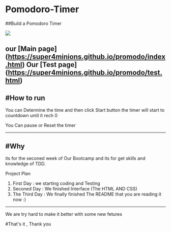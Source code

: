 # Pomodoro-Timer
##Build a Pomodoro Timer

<img src="http://2.1m.yt/yFw2GwI.png">

our [Main page] (https://super4minions.github.io/promodo/index.html)
Our [Test page] (https://super4minions.github.io/promodo/test.html)
---------------------------------------
#How to run
---------------------------------------
You can Determine the time  and then click Start button the timer will start to countdown  until it rech 0

  You Can pause or Reset the timer

---------------------------------------

#Why
---------------------------------------
its for the seconed week of Our Bootcamp and its for get skills and knowledge of TDD.

Project Plan

1. First Day : we starting coding and Testing
2. Seconed Day : We finished Interface (The HTML AND CSS)
3. The Third Day : We finally finished The README that you are reading it now :)

-----------------------
We are try hard to make it better with some new fetures

#That's it , Thank you
